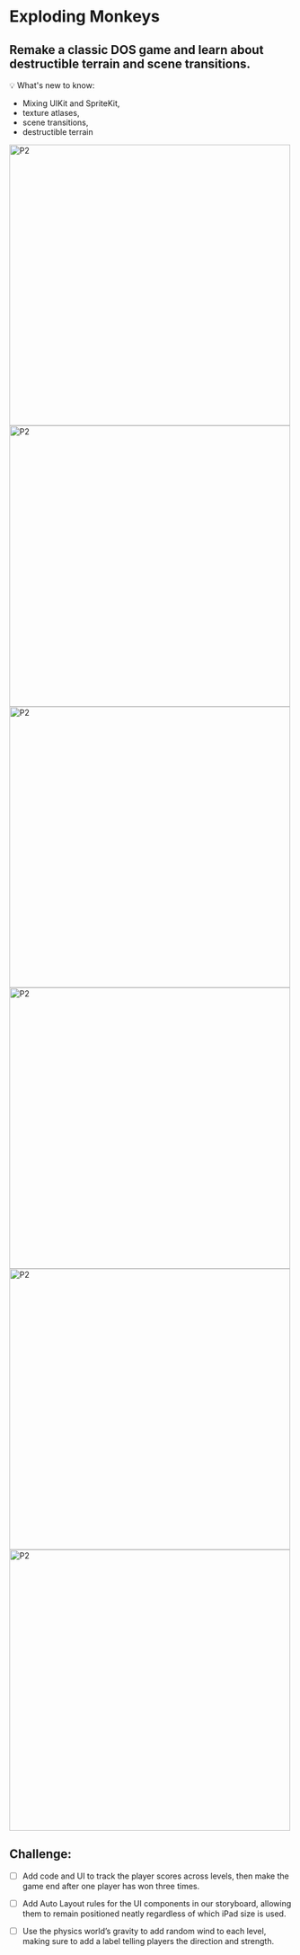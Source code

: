 # Exploding Monkeys

## Remake a classic DOS game and learn about destructible terrain and scene transitions.

💡 What's new to know:
- Mixing UIKit and SpriteKit, 
- texture atlases, 
- scene transitions, 
- destructible terrain

<img width="500" alt="P2" src="https://sun9-31.userapi.com/impg/LrYPsJqQdonH1Zc-x1lfYRLSjB0yysP5SHZgqw/-SIMP3MESag.jpg?size=2360x1640&quality=95&sign=8b6d4124503792ba799c0fa34632d60f&type=album"> <img width="500" alt="P2" src="https://sun9-74.userapi.com/impg/tjqsQbn5LJcXXJEg9dSWxLqBw6KRuX3f0shgOw/g_I9raRQgOA.jpg?size=2360x1640&quality=95&sign=4a0f0ef718af6cda9520554f55a68f00&type=album"> <img width="500" alt="P2" src="https://sun9-79.userapi.com/impg/W9LCXauZbPDu5Jq2OPn3-qP4wm9JBt4qkFLNbA/JEPFbF0oNRs.jpg?size=2360x1640&quality=95&sign=843584437ffcbd32f92215233f0c1b2b&type=album"> <img width="500" alt="P2" src="https://sun9-21.userapi.com/impg/oHxBP0rPCvAzqtQANhIL1Af8L3YL8qB-6i57dA/_QleiM_FLU0.jpg?size=2360x1640&quality=95&sign=6e9e03024fd5d95ac633643d04f5f8fd&type=album"> <img width="500" alt="P2" src="https://sun9-77.userapi.com/impg/gF_g9mWf1axNNQG7rv8apV3EVfXkHw4D947MIw/mqu-oa6t7fw.jpg?size=2360x1640&quality=95&sign=b8123241de9051a18bfefb4f6bb732c3&type=album"> <img width="500" alt="P2" src="https://sun9-24.userapi.com/impg/V-LS5b0MpH7YqfUbKOeqZaVRTrCtZjqFIbAK2Q/KL17kMChnzI.jpg?size=2360x1640&quality=95&sign=034126b8710e39e7e34bde423eeccea9&type=album"> 

## Challenge:

- [ ] Add code and UI to track the player scores across levels, then make the game end after one player has won three times.
- [ ] Add Auto Layout rules for the UI components in our storyboard, allowing them to remain positioned neatly regardless of which iPad size is used.
- [ ] Use the physics world’s gravity to add random wind to each level, making sure to add a label telling players the direction and strength.

